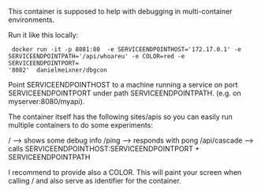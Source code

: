 This container is supposed to help with debugging in multi-container environments.

Run it like this locally:
```
 docker run -it -p 8081:80  -e SERVICEENDPOINTHOST='172.17.0.1' -e SERVICEENDPOINTPATH='/api/whoareu' -e COLOR=red -e SERVICEENDPOINTPORT=
'8082'  danielmeixner/dbgcon
```

Point SERVICEENDPOINTHOST to a machine running a service on port SERVICEENDPOINTPORT under path SERVICEENDPOINTPATH. (e.g. on myserver:8080/myapi).

The container itself has the following sites/apis so you can easily run multiple containers to do some experiments:

/ --> shows some debug info
/ping --> responds with pong
/api/cascade --> calls SERVICEENDPOINTHOST:SERVICEENDPOINTPORT + SERVICEENDPOINTPATH

I recommend to provide also a COLOR. This will paint your screen when calling / and also serve as identifier for the container.

